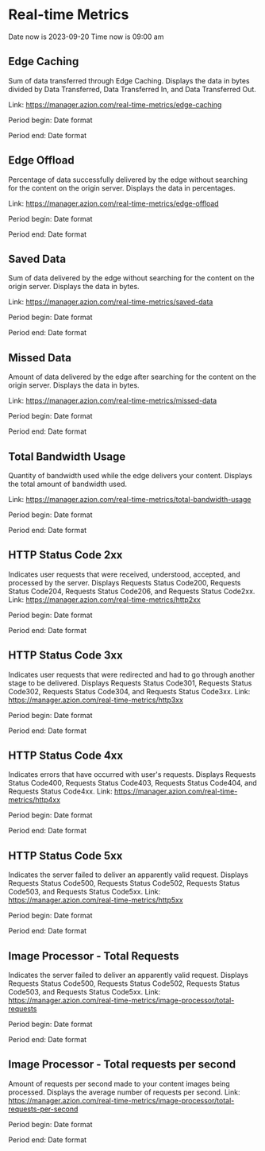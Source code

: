 # Real-time Metrics
Date now is 2023-09-20
Time now is 09:00 am

## Edge Caching
Sum of data transferred through Edge Caching. Displays the data in bytes divided by Data Transferred, Data Transferred In, and Data Transferred Out.

Link: https://manager.azion.com/real-time-metrics/edge-caching

Period begin: Date format

Period end: Date format


## Edge Offload
Percentage of data successfully delivered by the edge without searching for the content on the origin server. Displays the data in percentages.

Link: https://manager.azion.com/real-time-metrics/edge-offload

Period begin: Date format

Period end: Date format


## Saved Data
Sum of data delivered by the edge without searching for the content on the origin server. Displays the data in bytes.

Link: https://manager.azion.com/real-time-metrics/saved-data

Period begin: Date format

Period end: Date format


## Missed Data
Amount of data delivered by the edge after searching for the content on the origin server. Displays the data in bytes.

Link: https://manager.azion.com/real-time-metrics/missed-data

Period begin: Date format

Period end: Date format


## Total Bandwidth Usage
Quantity of bandwidth used while the edge delivers your content. Displays the total amount of bandwidth used.

Link: https://manager.azion.com/real-time-metrics/total-bandwidth-usage

Period begin: Date format

Period end: Date format


## HTTP Status Code 2xx
Indicates user requests that were received, understood, accepted, and processed by the server. Displays Requests Status Code200, Requests Status Code204, Requests Status Code206, and Requests Status Code2xx.
Link: https://manager.azion.com/real-time-metrics/http2xx

Period begin: Date format

Period end: Date format


## HTTP Status Code 3xx
Indicates user requests that were redirected and had to go through another stage to be delivered. Displays Requests Status Code301, Requests Status Code302, Requests Status Code304, and Requests Status Code3xx.
Link: https://manager.azion.com/real-time-metrics/http3xx

Period begin: Date format

Period end: Date format


## HTTP Status Code 4xx
Indicates errors that have occurred with user's requests. Displays Requests Status Code400, Requests Status Code403, Requests Status Code404, and Requests Status Code4xx.
Link: https://manager.azion.com/real-time-metrics/http4xx

Period begin: Date format

Period end: Date format


## HTTP Status Code 5xx
Indicates the server failed to deliver an apparently valid request. Displays Requests Status Code500, Requests Status Code502, Requests Status Code503, and Requests Status Code5xx.
Link: https://manager.azion.com/real-time-metrics/http5xx

Period begin: Date format

Period end: Date format


## Image Processor - Total Requests
Indicates the server failed to deliver an apparently valid request. Displays Requests Status Code500, Requests Status Code502, Requests Status Code503, and Requests Status Code5xx.
Link: https://manager.azion.com/real-time-metrics/image-processor/total-requests

Period begin: Date format

Period end: Date format


## Image Processor - Total requests per second
Amount of requests per second made to your content images being processed. Displays the average number of requests per second.
Link: https://manager.azion.com/real-time-metrics/image-processor/total-requests-per-second

Period begin: Date format

Period end: Date format

